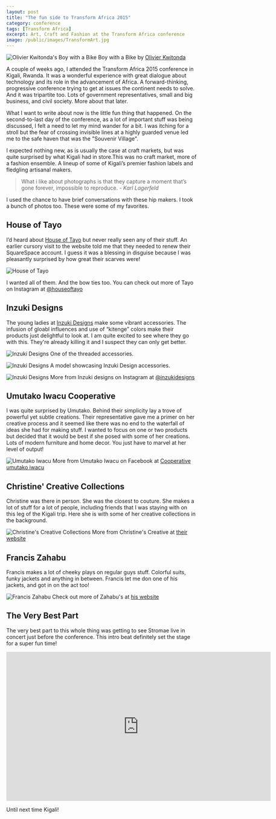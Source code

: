 ```yaml
---
layout: post
title: "The fun side to Transform Africa 2015"
category: conference
tags: [Transform Africa]
excerpt: Art, Craft and Fashion at the Transform Africa conference
image: /public/images/TransformArt.jpg
---
```


![Olivier Kwitonda's Boy with a Bike ](/public/images/TransformArt.jpg "Boy with a bike. Olivier Kwitonda ")
Boy with a Bike by [Olivier Kwitonda](http://instagram.com/olivierkwitonda)


A couple of weeks ago, I attended the Transform Africa 2015 conference in Kigali, Rwanda. It was a wonderful experience with great dialogue about technology and its role in the advancement of Africa. A forward-thinking, progressive conference trying to get at issues the continent needs to solve. And it was tripartite too. Lots of government representatives, small and big business, and civil society. More about that later.

What I want to write about now is the little fun thing that happened. On the second-to-last day of the conference, as a lot of important stuff was being discussed, I felt a need to let my mind wander for a bit. I was itching for a stroll but the fear of crossing invisible lines at a highly guarded venue led me to the safe haven that was the "Souvenir Village".

I expected nothing new, as is usually the case at craft markets, but was quite surprised by what Kigali had in store.This was no craft market, more of a fashion ensemble. A lineup of some of Kigali’s premier fashion labels and fledgling artisanal makers.

<blockquote>What i like about photographs is that they capture a moment that’s gone forever, impossible to reproduce.<cite>  - Karl Lagerfeld</cite></blockquote>

I used the chance to have brief conversations with these hip makers. I took a bunch of photos too. These were some of my favorites.

## House of Tayo

I’d heard about [House of Tayo](http://www.houseoftayo.com/) but never really seen any of their stuff. An earlier  cursory visit to the website told me that they needed to renew their SquareSpace account. I guess it was a blessing in disguise because I was pleasantly surprised by how great their scarves were!

![House of Tayo ](/public/images/HouseOfTayo.jpg "House of Tayo")


I wanted all of them. And the bow ties too. You can check out more of Tayo on Instagram at [@houseoftayo](http://instagram.com/houseoftayo)

## Inzuki Designs


The young ladies at [Inzuki Designs](http://www.inzuki.com) make some vibrant accessories. The infusion of gloabl influences and use of “kitenge” colors make their products just delightful to look at. I am quite excited to see where they go with this. They're already killing it and I suspect they can only get better.

![Inzuki Designs ](/public/images/InzukiDesigns3.jpg "Inzuki Designs")
One of the threaded accessories.

![Inzuki Designs ](/public/images/InzukiDesigns1.jpg "Inzuki Designs")
A model showcasing Inzuki Design accessories.

![Inzuki Designs ](/public/images/InzukiDesigns2.jpg "Inzuki Designs")
More from Inzuki designs on Instagram at [@inzukidesigns](http://instagram.com/inzukidesigns)

## Umutako Iwacu Cooperative


I was quite surprised by Umutako. Behind their simplicity lay a trove of powerful yet subtle creations. Their representative gave me a primer on her creative process and it seemed like there was no end to the waterfall of ideas she had for making stuff. I wanted to focus on one or two products but decided that it would be best if she posed with some of her creations. Lots of modern furniture and home decor. You just have to marvel at her level of output!

![Umutako Iwacu ](/public/images/UmutakoIwacu.jpg "Umutako Iwacu")
More from Umutako Iwacu on Facebook at [Cooperative umutako iwacu](https://www.facebook.com/Cooperative-umutako-iwacu-421004911380180/)

## Christine' Creative Collections


Christine was there in person. She was the closest to couture. She makes a lot of stuff for a lot of people, including friends that I was staying with on this leg of the Kigali trip. Here she is with some of her creative collections in the background.

![Christine's Creative Collections ](/public/images/ChristineCreative.jpg "Christine's Creative")
More from Christine's Creative at [their website](http://ccreativecollections.com/)

## Francis Zahabu


Francis makes a lot of cheeky plays on regular guys stuff. Colorful suits, funky jackets and anything in between. Francis let me don one of his jackets, and got in on the act too!

![Francis Zahabu ](/public/images/FrancisZahabu.jpg "Francis Zahabu")
Check out more of Zahabu's at [his website](http://franciszahabu.com/)

## The Very Best Part


The very best part to this whole thing was getting to see Stromae live in concert just before the conference. This intro beat definitely set the stage for a super fun time!

<iframe frameborder='0' height='394' src='https://www.youtube.com/embed/HAyWXHx_M4c' width='700'> </iframe>

Until next time Kigali!

